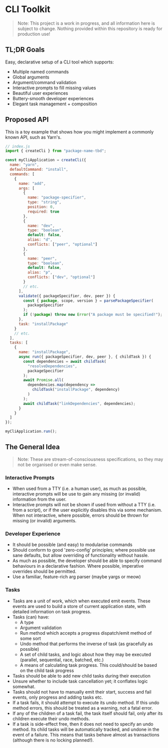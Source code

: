 # CLI Toolkit

> Note: This project is a work in progress, and all information here is subject to change. Nothing provided within this repository is ready for production use!

## TL;DR Goals

Easy, declarative setup of a CLI tool which supports:

- Multiple named commands
- Global arguments
- Argument/command validation
- Interactive prompts to fill missing values
- Beautiful user experiences
- Buttery-smooth developer experiences
- Elegant task management + composition

## Proposed API

This is a toy example that shows how you might implement a commonly known API, such as Yarn's.

```js
// index.js
import { createCli } from "package-name-tbd";

const myCliApplication = createCli({
  name: "yarn",
  defaultCommand: "install",
  commands: [
    {
      name: "add",
      args: [
        {
          name: "package-specifier",
          type: "string",
          position: 0,
          required: true
        },
        {
          name: "dev",
          type: "boolean",
          default: false,
          alias: "d",
          conflicts: ["peer", "optional"]
        },
        {
          name: "peer",
          type: "boolean",
          default: false,
          alias: "p",
          conflicts: ["dev", "optional"]
        }
        // etc.
      ],
      validate({ packageSpecifier, dev, peer }) {
        const { package, scope, version } = parsePackageSpecifier(
          packageSpecifier
        );
        if (!package) throw new Error("A package must be specified!");
      },
      task: "installPackage"
    }
    // etc.
  ],
  tasks: [
    {
      name: "installPackage",
      async run({ packageSpecifier, dev, peer }, { childTask }) {
        const dependencies = await childTask(
          "resolveDependencies",
          packageSpecifier
        );
        await Promise.all(
          dependencies.map(dependency =>
            childTask("installPackage", dependency)
          )
        );
        await childTask("linkDependencies", dependencies);
      }
    }
  ]
});

myCliApplication.run();
```

## The General Idea

> Note: These are stream-of-consciousness specifications, so they may not be organised or even make sense.

### Interactive Prompts

- When used from a TTY (i.e. a human user), as much as possible, interactive prompts will be use to gain any missing (or invalid) information from the user.
- Interactive prompts will not be shown if used from without a TTY (i.e. from a script), or if the user explicitly disables this via some mechanism. When not interactive, where possible, errors should be thrown for missing (or invalid) arguments.

### Developer Experience

- It should be possible (and easy) to modularise commands
- Should conform to good 'zero-config' principles; where possible use sane defaults, but allow overriding of functionality without hassle.
- As much as possible, the developer should be able to specify command behaviours in a declarative fashion. Where possible, imperative overrides should be permitted.
- Use a familiar, feature-rich arg parser (maybe yargs or meow)

### Tasks

- Tasks are a unit of work, which when executed emit events. These events are used to build a store of current application state, with detailed information on task progress.
- Tasks (can) have:
  - A type
  - Argument validation
  - Run method which accepts a progress dispatch/emit method of some sort
  - Undo method that performs the inverse of task (as gracefully as possible)
  - A set of child tasks, and logic about how they may be executed (parallel, sequential, race, batched, etc.)
  - A means of calculating task progress. This could/should be based on the child task progress
- Tasks should be able to add new child tasks during their execution
- Unsure whether to include task cancellation yet; it conflates logic somewhat.
- Tasks should not have to manually emit their start, success and fail events, only progress and adding tasks etc.
- If a task fails, it should attempt to execute its undo method. If this undo method errors, this should be treated as a warning, not a fatal error.
- If any of the children of a task fail, the task itself should fail, only after its children execute their undo methods.
- If a task is side-effect free, then it does not need to specify an undo method. Its child tasks will be automatically tracked, and undone in the event of a failure. This means that tasks behave almost as transactions (although there is no locking planned!).
